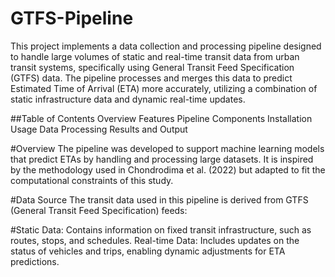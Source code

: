 # GTFS-Pipeline
This project implements a data collection and processing pipeline designed to handle large volumes of static and real-time transit data from urban transit systems, specifically using General Transit Feed Specification (GTFS) data. The pipeline processes and merges this data to predict Estimated Time of Arrival (ETA) more accurately, utilizing a combination of static infrastructure data and dynamic real-time updates.

##Table of Contents
Overview
Features
Pipeline Components
Installation
Usage
Data Processing
Results and Output

#Overview
The pipeline was developed to support machine learning models that predict ETAs by handling and processing large datasets. It is inspired by the methodology used in Chondrodima et al. (2022) but adapted to fit the computational constraints of this study.

#Data Source
The transit data used in this pipeline is derived from GTFS (General Transit Feed Specification) feeds:

#Static Data: Contains information on fixed transit infrastructure, such as routes, stops, and schedules.
Real-time Data: Includes updates on the status of vehicles and trips, enabling dynamic adjustments for ETA predictions.
